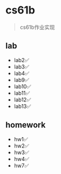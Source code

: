 # cs61b

> cs61b作业实现

## lab

- lab2✅
- lab3✅
- lab4✅
- lab9✅
- lab10✅
- lab11✅
- lab12✅
- lab13✅

## homework

- hw1✅
- hw2✅
- hw3✅
- hw4✅
- hw7✅
